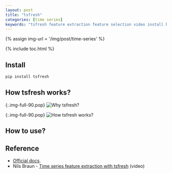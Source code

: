 ```yaml
---
layout: post
title: "tsfresh"
categories: [time series]
keywords: "tsfresh feature extraction feature selection video install how it works how to use reference Nils Braun"
---
```


{% assign img-url = '/img/post/time-series' %}

{% include toc.html %}

## Install

~~~ bash
pip install tsfresh
~~~

## How tsfresh works?

{:.img-full-90.pop}
![Why tsfresh?]({{img-url}}/tsfresh-1.jpg)

{:.img-full-90.pop}
![How tsfresh works?]({{img-url}}/tsfresh-2.jpg)

## How to use?

## Reference

- [Official docs](https://tsfresh.readthedocs.io/).
- Nils Braun - [Time series feature extraction with tsfresh](https://www.youtube.com/watch?v=Fm8zcOMJ-9E) (video)